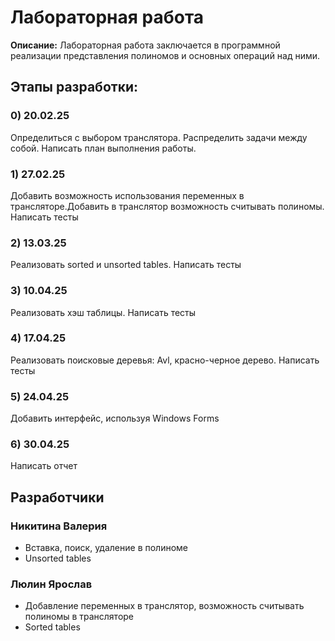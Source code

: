 # Лабораторная работа
**Описание:** Лабораторная работа заключается в программной реализации представления полиномов и основных операций над ними.

## Этапы разработки:
### **0) 20.02.25**
Определиться с выбором транслятора. Распределить задачи между собой. Написать план выполнения работы.
### **1) 27.02.25**
Добавить возможность использования переменных в трансляторе.Добавить в транслятор возможность считывать полиномы. Написать тесты
### **2) 13.03.25**
Реализовать sorted и unsorted tables. Написать тесты
### **3) 10.04.25**
Реализовать хэш таблицы. Написать тесты
### **4) 17.04.25**
Реализовать поисковые деревья: Avl, красно-черное дерево. Написать тесты
### **5) 24.04.25**
Добавить интерфейс, используя Windows Forms
### **6) 30.04.25**
Написать отчет

## **Разработчики**

### **Никитина Валерия**
- Вставка, поиск, удаление в полиноме
- Unsorted tables
### **Люлин Ярослав**
- Добавление переменных в транслятор, возможность считывать полиномы в трансляторе
- Sorted tables
